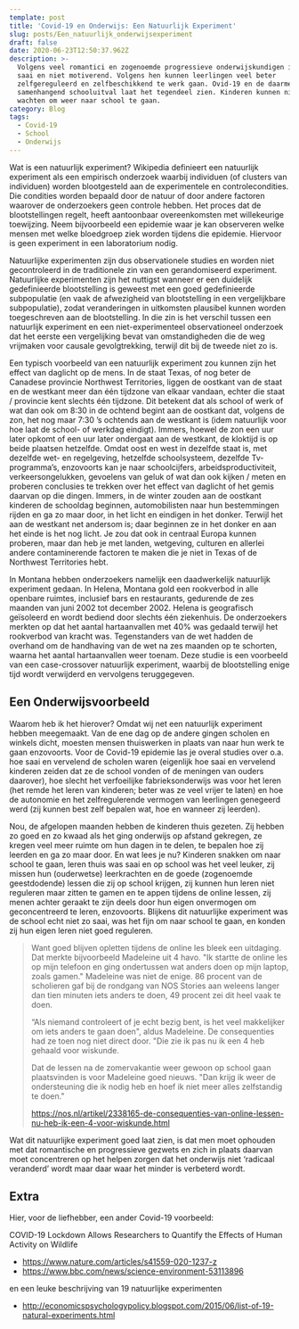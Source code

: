 ```yaml
---
template: post
title: 'Covid-19 en Onderwijs: Een Natuurlijk Experiment'
slug: posts/Een_natuurlijk_onderwijsexperiment
draft: false
date: 2020-06-23T12:50:37.962Z
description: >-
  Volgens veel romantici en zogenoemde progressieve onderwijskundigen is school
  saai en niet motiverend. Volgens hen kunnen leerlingen veel beter
  zelfgereguleerd en zelfbeschikkend te werk gaan. Ovid-19 en de daarmee
  samenhangend schooluitval laat het tegendeel zien. Kinderen kunnen niet
  wachten om weer naar school te gaan. 
category: Blog
tags:
  - Covid-19
  - School
  - Onderwijs
---
```

Wat is een natuurlijk experiment? Wikipedia definieert een natuurlijk experiment als een empirisch onderzoek waarbij individuen (of clusters van individuen) worden blootgesteld aan de experimentele en controlecondities. Die condities worden bepaald door de natuur of door andere factoren waarover de onderzoekers geen controle hebben. Het proces dat de blootstellingen regelt, heeft aantoonbaar overeenkomsten met willekeurige toewijzing. Neem bijvoorbeeld een epidemie waar je kan observeren welke mensen met welke bloedgroep ziek worden tijdens die epidemie. Hiervoor is geen experiment in een laboratorium nodig.

Natuurlijke experimenten zijn dus observationele studies en worden niet gecontroleerd in de traditionele zin van een gerandomiseerd experiment. Natuurlijke experimenten zijn het nuttigst wanneer er een duidelijk gedefinieerde blootstelling is geweest met een goed gedefinieerde subpopulatie (en vaak de afwezigheid van blootstelling in een vergelijkbare subpopulatie), zodat veranderingen in uitkomsten plausibel kunnen worden toegeschreven aan de blootstelling. In die zin is het verschil tussen een natuurlijk experiment en een niet-experimenteel observationeel onderzoek dat het eerste een vergelijking bevat van omstandigheden die de weg vrijmaken voor causale gevolgtrekking, terwijl dit bij de tweede niet zo is.

Een typisch voorbeeld van een natuurlijk experiment zou kunnen zijn het effect van daglicht op de mens. In de staat Texas, of nog beter de Canadese provincie Northwest Territories, liggen de oostkant van de staat en de westkant meer dan één tijdzone van elkaar vandaan, echter die staat / provincie kent slechts één tijdzone. Dit betekent dat als school of werk of wat dan ook om 8:30 in de ochtend begint aan de oostkant dat, volgens de zon, het nog maar 7:30 ’s ochtends aan de westkant is (idem natuurlijk voor hoe laat de school- of werkdag eindigt). Immers, hoewel de zon een uur later opkomt of een uur later ondergaat aan de westkant, de kloktijd is op beide plaatsen hetzelfde. Omdat oost en west in dezelfde staat is, met dezelfde wet- en regelgeving, hetzelfde schoolsysteem, dezelfde Tv-programma’s, enzovoorts kan je naar schoolcijfers, arbeidsproductiviteit, verkeersongelukken, gevoelens van geluk of wat dan ook kijken / meten en proberen conclusies te trekken over het effect van daglicht of het gemis daarvan op die dingen. Immers, in de winter zouden aan de oostkant kinderen de schooldag beginnen, automobilisten naar hun bestemmingen rijden en ga zo maar door, in het licht en eindigen in het donker. Terwijl het aan de westkant net andersom is; daar beginnen ze in het donker en aan het einde is het nog licht. Je zou dat ook in centraal Europa kunnen proberen, maar dan heb je met landen, wetgeving, culturen en allerlei andere contaminerende factoren te maken die je niet in Texas of de Northwest Territories hebt.

In Montana hebben onderzoekers namelijk een daadwerkelijk natuurlijk experiment gedaan. In Helena, Montana gold een rookverbod in alle openbare ruimtes, inclusief bars en restaurants, gedurende de zes maanden van juni 2002 tot december 2002. Helena is geografisch geïsoleerd en wordt bediend door slechts één ziekenhuis. De onderzoekers merkten op dat het aantal hartaanvallen met 40% was gedaald terwijl het rookverbod van kracht was. Tegenstanders van de wet hadden de overhand om de handhaving van de wet na zes maanden op te schorten, waarna het aantal hartaanvallen weer toenam. Deze studie is een voorbeeld van een case-crossover natuurlijk experiment, waarbij de blootstelling enige tijd wordt verwijderd en vervolgens teruggegeven.

## Een Onderwijsvoorbeeld

Waarom heb ik het hierover? Omdat wij net een natuurlijk experiment hebben meegemaakt. Van de ene dag op de andere gingen scholen en winkels dicht, moesten mensen thuiswerken in plaats van naar hun werk te gaan enzovoorts. Voor de Covid-19 epidemie las je overal studies over o.a. hoe saai en vervelend de scholen waren (eigenlijk hoe saai en vervelend kinderen zeiden dat ze de school vonden of de meningen van ouders daarover), hoe slecht het verfoeilijke fabrieksonderwijs was voor het leren (het remde het leren van kinderen; beter was ze veel vrijer te laten) en hoe de autonomie en het zelfregulerende vermogen van leerlingen genegeerd werd (zij kunnen best zelf bepalen wat, hoe en wanneer zij leerden).

Nou, de afgelopen maanden hebben de kinderen thuis gezeten. Zij hebben zo goed en zo kwaad als het ging onderwijs op afstand gekregen, ze kregen veel meer ruimte om hun dagen in te delen, te bepalen hoe zij leerden en ga zo maar door. En wat lees je nu? Kinderen snakken om naar school te gaan, leren thuis was saai en op school was het veel leuker, zij missen hun (ouderwetse) leerkrachten en de goede (zogenoemde geestdodende) lessen die zij op school krijgen, zij kunnen hun leren niet reguleren maar zitten te gamen en te appen tijdens de online lessen, zij menen achter geraakt te zijn deels door hun eigen onvermogen om geconcentreerd te leren, enzovoorts. Blijkens dit natuurlijke experiment was de school echt niet zo saai, was het fijn om naar school te gaan, en konden zij hun eigen leren niet goed reguleren.

> Want goed blijven opletten tijdens de online les bleek een uitdaging. Dat merkte bijvoorbeeld Madeleine uit 4 havo. "Ik startte de online les op mijn telefoon en ging ondertussen wat anders doen op mijn laptop, zoals gamen." Madeleine was niet de enige. 86 procent van de scholieren gaf bij de rondgang van NOS Stories aan weleens langer dan tien minuten iets anders te doen, 49 procent zei dit heel vaak te doen.
>
> “Als niemand controleert of je echt bezig bent, is het veel makkelijker om iets anders te gaan doen", aldus Madeleine. De consequenties had ze toen nog niet direct door. "Die zie ik pas nu ik een 4 heb gehaald voor wiskunde.
>
> Dat de lessen na de zomervakantie weer gewoon op school gaan plaatsvinden is voor Madeleine goed nieuws. "Dan krijg ik weer de ondersteuning die ik nodig heb en hoef ik niet meer alles zelfstandig te doen."
>
> https://nos.nl/artikel/2338165-de-consequenties-van-online-lessen-nu-heb-ik-een-4-voor-wiskunde.html

Wat dit natuurlijke experiment goed laat zien, is dat men moet ophouden met dat romantische en progressieve gezwets en zich in plaats daarvan moet concentreren op het helpen zorgen dat het onderwijs niet ‘radicaal veranderd’ wordt maar daar waar het minder is verbeterd wordt.

## Extra

Hier, voor de liefhebber, een ander Covid-19 voorbeeld:

COVID-19 Lockdown Allows Researchers to Quantify the Effects of Human Activity on Wildlife

* https://www.nature.com/articles/s41559-020-1237-z
* https://www.bbc.com/news/science-environment-53113896

en een leuke beschrijving van 19 natuurlijke experimenten

* http://economicspsychologypolicy.blogspot.com/2015/06/list-of-19-natural-experiments.html
